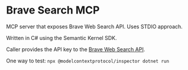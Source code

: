 # Brave Search MCP

MCP server that exposes Brave Web Search API. Uses STDIO approach. 

Written in C# using the Semantic Kernel SDK.

Caller provides the API key to the [Brave Web Search API](https://api-dashboard.search.brave.com/app/documentation/web-search/get-started).

One way to test: `npx @modelcontextprotocol/inspector dotnet run`
